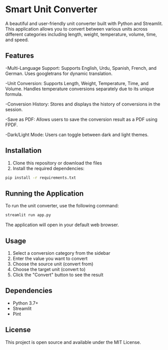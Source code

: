 # Smart Unit Converter

A beautiful and user-friendly unit converter built with Python and Streamlit. This application allows you to convert between various units across different categories including length, weight, temperature, volume, time, and speed.

## Features

-Multi-Language Support:
Supports English, Urdu, Spanish, French, and German.
Uses googletrans for dynamic translation.

-Unit Conversion:
Supports Length, Weight, Temperature, Time, and Volume.
Handles temperature conversions separately due to its unique formula.

-Conversion History:
Stores and displays the history of conversions in the session.

-Save as PDF:
Allows users to save the conversion result as a PDF using FPDF.

-Dark/Light Mode:
Users can toggle between dark and light themes.


## Installation

1. Clone this repository or download the files
2. Install the required dependencies:
```bash
pip install -r requirements.txt
```

## Running the Application

To run the unit converter, use the following command:
```bash
streamlit run app.py
```

The application will open in your default web browser.

## Usage

1. Select a conversion category from the sidebar
2. Enter the value you want to convert
3. Choose the source unit (convert from)
4. Choose the target unit (convert to)
5. Click the "Convert" button to see the result

## Dependencies

- Python 3.7+
- Streamlit
- Pint

## License

This project is open source and available under the MIT License. 